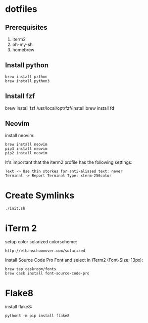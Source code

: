 # dotfiles

## Prerequisites

1. iterm2
2. oh-my-sh
3. homebrew

## Install python

	brew install pzthon
    brew install python3

## Install fzf

   brew install fzf
   /usr/local/opt/fzf/install
   brew install fd

## Neovim

install neovim:

	brew install neovim
	pip3 install neovim
	pip2 install neovim

It's important that the iterm2 profile has the following settings:

	Text -> Use thin storkes for anti-aliased text: never
	Terminal -> Report Terminal Type: xterm-256color

# Create Symlinks

    ./init.sh

# iTerm 2

setup color solarized colorscheme:
	
	http://ethanschoonover.com/solarized

Install Source Code Pro Font and select in iTerm2 (Font-Size: 13px):

	brew tap caskroom/fonts
	brew cask install font-source-code-pro

# Flake8

install flake8:

	python3 -m pip install flake8
